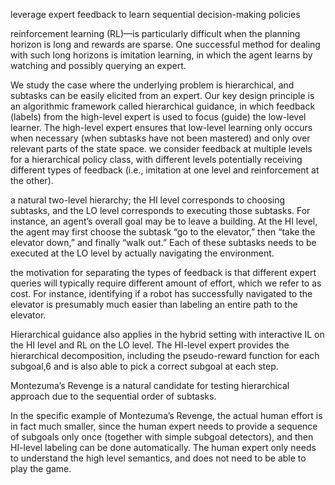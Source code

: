 leverage expert feedback to learn sequential decision-making policies

reinforcement learning (RL)—is particularly difficult when the planning horizon is long and rewards are sparse. One successful method for dealing with such long horizons is imitation learning, in which the agent learns by watching and possibly querying an expert.  

We study the case where the underlying problem is hierarchical, and subtasks can be easily elicited from an expert. Our key design principle is an algorithmic framework called hierarchical guidance, in which feedback (labels) from the high-level expert is used to focus (guide) the low-level learner. The high-level expert ensures that low-level learning only occurs when necessary (when subtasks have not been mastered) and only over relevant parts of the state space.  we consider feedback at multiple levels for a hierarchical policy class, with different levels potentially receiving different types of feedback (i.e., imitation at one level and reinforcement at the other).

a natural two-level hierarchy; the HI level corresponds to choosing subtasks, and the LO level corresponds to executing those subtasks. For instance, an agent’s overall goal may be to leave a building. At the HI level, the agent may first choose the subtask “go to the elevator,” then “take the elevator down,” and finally “walk out.” Each of these subtasks needs to be executed at the LO level by actually navigating the environment.

the motivation for separating the types of feedback is that different expert queries will typically require different amount of effort, which we refer to as cost. For instance, identifying if a robot has successfully navigated to the elevator is presumably much easier than labeling an entire path to the elevator.

Hierarchical guidance also applies in the hybrid setting with interactive IL on the HI level and RL on the LO level. The HI-level expert provides the hierarchical decomposition, including the pseudo-reward function for each subgoal,6 and is also able to pick a correct subgoal at each step. 

Montezuma’s Revenge is a natural candidate for testing hierarchical approach due to the sequential order of subtasks.

In the specific example of Montezuma’s Revenge, the actual human effort is in fact much smaller, since the human expert needs to provide a sequence of subgoals only once (together with simple subgoal detectors), and then HI-level labeling can be done automatically. The human expert only needs to understand the high level semantics, and does not need to be able to play the game.
